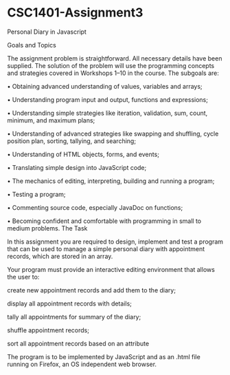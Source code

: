 # CSC1401-Assignment3
Personal Diary in Javascript

Goals and Topics

The assignment problem is straightforward. All necessary details have been supplied. The solution
of the problem will use the programming concepts and strategies covered in Workshops 1–10 in the
course. The subgoals are:

• Obtaining advanced understanding of values, variables and arrays;

• Understanding program input and output, functions and expressions;

• Understanding simple strategies like iteration, validation, sum, count, minimum, and maximum
plans;

• Understanding of advanced strategies like swapping and shuffling, cycle position plan, sorting,
tallying, and searching;

• Understanding of HTML objects, forms, and events;

• Translating simple design into JavaScript code;

• The mechanics of editing, interpreting, building and running a program;

• Testing a program;

• Commenting source code, especially JavaDoc on functions;

• Becoming confident and comfortable with programming in small to medium problems.
The Task

In this assignment you are required to design, implement and test a program that can be used to
manage a simple personal diary with appointment records, which are stored in an array.

Your program must provide an interactive editing environment that allows the user to:

create new appointment records and add them to the diary;

display all appointment records with details;

tally all appointments for summary of the diary;

shuffle appointment records;

sort all appointment records based on an attribute

The program is to be implemented by JavaScript and as an .html file running on Firefox, an OS
independent web browser.
